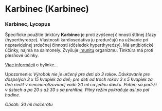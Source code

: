 Karbinec (Karbinec)
===================

### Karbinec, Lycopus

Špecifické použitie tinktúry **Karbinec** je proti zvýšenej činnosti štítnej
žľazy (hyperthyreóze). Vlastnosti kardiosedatíva ju predurčujú na užívanie pri
nepravidelnej srdečnej činnosti (dôsledok hyperthyreózy). Má antibiotické
účinky, najmä na salmonely. Zvyšuje
[imunitu](/sip/diagnozy/imunita) organizmu. Tinktúra má proti
plesňové účinky.

[Viac informácií](/sip/bylinky/karbinec-europsky) o bylinke…

Upozornenie: *Výrobok nie je určený pre deti do 3 rokov. Dávkovanie pre
dospelých 3 x 15 kvapiek za deň; pre deti od troch rokov 3 x 5 kvapiek za deň
riediť v nemineralizovanej vode 20 ml na jednu dávku. Potom sa podrží v ústach a
po 20 s až 30 s sa prehltne. Pitný režim pokračuje asi po pol hodine.*

*Obsah: 30 ml macerátu*

